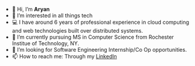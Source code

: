 - 👋 Hi, I’m **Aryan**
- 👀 I’m interested in all things tech
- 💻 I have around 6 years of professional experience in cloud computing and web technologies built over distributed systems.
- 🌱 I’m currently pursuing MS in Computer Science from Rochester Institue of Technology, NY. 
- 💞️ I’m looking for Software Engineering Internship/Co Op opportunities.
- 📫 How to reach me: Through my [LinkedIn](https://linkedin.com/in/aryansingh163)

<!---
AryAgain/AryAgain is a ✨ special ✨ repository because its `README.md` (this file) appears on your GitHub profile.
You can click the Preview link to take a look at your changes.
--->

